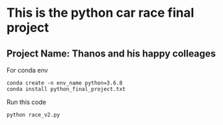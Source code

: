 # This is the python car race final project
## Project Name: Thanos and his happy colleages

For conda env 
```
conda create -n env_name python=3.6.8
conda install python_final_project.txt
```

Run this code
```
python race_v2.py
```